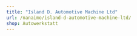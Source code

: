 ```yaml
---
title: "Island D. Automotive Machine Ltd"
url: /nanaimo/island-d-automotive-machine-ltd/
shop: Autowerkstatt
---
```

